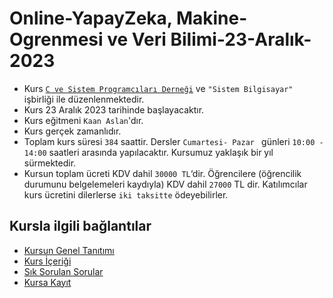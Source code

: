 # Online-YapayZeka, Makine-Ogrenmesi ve Veri Bilimi-23-Aralık-2023

+ Kurs [`C ve Sistem Programcıları Derneği`](http://www.csystem.org/) ve `"Sistem Bilgisayar"` işbirliği ile düzenlenmektedir.
+ Kurs 23 Aralık 2023 tarihinde başlayacaktır.
+ Kurs eğitmeni `Kaan Aslan`'dır.
+ Kurs gerçek zamanlıdır.
+ Toplam kurs süresi `384` saattir. Dersler `Cumartesi- Pazar ` günleri `10:00 - 14:00` saatleri arasında yapılacaktır. Kursumuz yaklaşık bir yıl sürmektedir.
+ Kursun toplam ücreti KDV dahil `30000 TL`‘dir. Öğrencilere (öğrencilik durumunu belgelemeleri kaydıyla) KDV dahil `27000` TL dir. Katılımcılar kurs ücretini dilerlerse `iki taksitte` ödeyebilirler.

## Kursla ilgili bağlantılar
+ [Kursun Genel Tanıtımı](https://github.com/CSD-1993/Online-Yapay-Zeka-ve-Makine-Ogrenmesi-23-Aralik-2023/blob/main/kurs_tanitimi.md)
+ [Kurs İçeriği](https://github.com/CSD-1993/Online-Yapay-Zeka-ve-Makine-Ogrenmesi-23-Aralik-2023/blob/main/kurs_icerigi.md)
+ [Sık Sorulan Sorular](https://github.com/CSD-1993/Online-Yapay-Zeka-ve-Makine-Ogrenmesi-23-Aralik-2023/blob/main/sss.md)
+ [Kursa Kayıt](https://us02web.zoom.us/meeting/register/tZwuduCoqT8pG9XxaqNsZmLX8elLKAG_6GOk)
